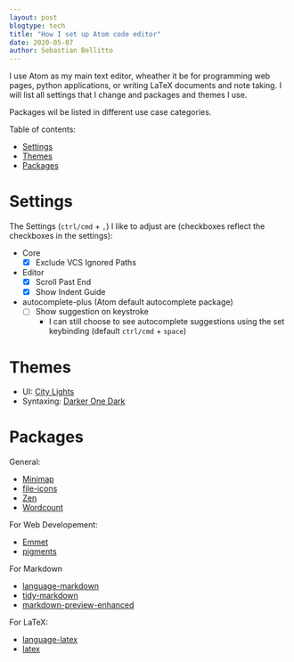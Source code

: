 ```yaml
---
layout: post
blogtype: tech
title: "How I set up Atom code editor"
date: 2020-05-07
author: Sebastian Bellitto
---
```

I use Atom as my main text editor, wheather it be for programming web pages, python applications, or writing LaTeX documents and note taking.
I will list all settings that I change and packages and themes I use.

Packages wil be listed in different use case categories.

Table of contents:
<!-- @import "[TOC]" {cmd="toc" depthFrom=1 depthTo=6 orderedList=false} -->
<!-- code_chunk_output -->

- [Settings](#settings)
- [Themes](#themes)
- [Packages](#packages)

<!-- /code_chunk_output -->


# Settings

The Settings (`ctrl/cmd` + `,`) I like to adjust are (checkboxes reflect the checkboxes in the settings):

  - Core
    - [x] Exclude VCS Ignored Paths
  - Editor
    - [x] Scroll Past End
    - [x] Show Indent Guide
  - autocomplete-plus (Atom default autocomplete package)
    - [ ] Show suggestion on keystroke
      - I can still choose to see autocomplete suggestions using the set keybinding (default `ctrl/cmd` + `space`)

# Themes
- UI: [City Lights](https://atom.io/themes/city-lights-ui)
- Syntaxing: [Darker One Dark](https://atom.io/themes/darker-one-dark-syntax)

# Packages
General:
  - [Minimap](https://atom.io/packages/minimap)
  - [file-icons](https://atom.io/packages/file-icons)
  - [Zen](https://atom.io/packages/Zen)
  - [Wordcount](https://atom.io/packages/wordcount)

For Web Developement:
  - [Emmet](https://atom.io/packages/emmet)
  - [pigments](https://atom.io/packages/pigments)

For Markdown
  - [language-markdown](https://atom.io/packages/language-markdown)
  - [tidy-markdown](https://atom.io/packages/tidy-markdown)
  - [markdown-preview-enhanced](https://atom.io/packages/markdown-preview-enhanced)
  <!-- - [markdown-mindmap]() -->

For LaTeX:
  - [language-latex](https://atom.io/packages/language-latex)
  - [latex]()
